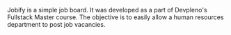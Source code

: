 Jobify is a simple job board. It was developed as a part of Devpleno's Fullstack Master course. The objective is to easily allow a human resources department to post job vacancies.


